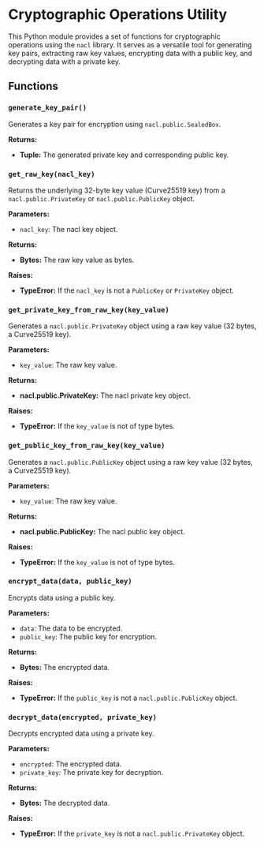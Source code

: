 # Cryptographic Operations Utility

This Python module provides a set of functions for cryptographic operations using the `nacl` library. It serves as a versatile tool for generating key pairs, extracting raw key values, encrypting data with a public key, and decrypting data with a private key.

## Functions

### `generate_key_pair()`

Generates a key pair for encryption using `nacl.public.SealedBox`.

**Returns:**
- **Tuple:** The generated private key and corresponding public key.

### `get_raw_key(nacl_key)`

Returns the underlying 32-byte key value (Curve25519 key) from a `nacl.public.PrivateKey` or `nacl.public.PublicKey` object.

**Parameters:**
- `nacl_key`: The nacl key object.

**Returns:**
- **Bytes:** The raw key value as bytes.

**Raises:**
- **TypeError:** If the `nacl_key` is not a `PublicKey` or `PrivateKey` object.

### `get_private_key_from_raw_key(key_value)`

Generates a `nacl.public.PrivateKey` object using a raw key value (32 bytes, a Curve25519 key).

**Parameters:**
- `key_value`: The raw key value.

**Returns:**
- **nacl.public.PrivateKey:** The nacl private key object.

**Raises:**
- **TypeError:** If the `key_value` is not of type bytes.

### `get_public_key_from_raw_key(key_value)`

Generates a `nacl.public.PublicKey` object using a raw key value (32 bytes, a Curve25519 key).

**Parameters:**
- `key_value`: The raw key value.

**Returns:**
- **nacl.public.PublicKey:** The nacl public key object.

**Raises:**
- **TypeError:** If the `key_value` is not of type bytes.

### `encrypt_data(data, public_key)`

Encrypts data using a public key.

**Parameters:**
- `data`: The data to be encrypted.
- `public_key`: The public key for encryption.

**Returns:**
- **Bytes:** The encrypted data.

**Raises:**
- **TypeError:** If the `public_key` is not a `nacl.public.PublicKey` object.

### `decrypt_data(encrypted, private_key)`

Decrypts encrypted data using a private key.

**Parameters:**
- `encrypted`: The encrypted data.
- `private_key`: The private key for decryption.

**Returns:**
- **Bytes:** The decrypted data.

**Raises:**
- **TypeError:** If the `private_key` is not a `nacl.public.PrivateKey` object.
